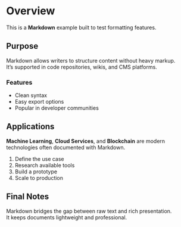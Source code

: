 # Overview
This is a **Markdown** example built to test formatting features.

## Purpose
Markdown allows writers to structure content without heavy markup.  
It’s supported in code repositories, wikis, and CMS platforms.

### Features
- Clean syntax  
- Easy export options  
- Popular in developer communities  

## Applications
**Machine Learning**, **Cloud Services**, and **Blockchain** are modern technologies often documented with Markdown.  

1. Define the use case  
2. Research available tools  
3. Build a prototype  
4. Scale to production  

## Final Notes
Markdown bridges the gap between raw text and rich presentation.  
It keeps documents lightweight and professional.
